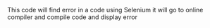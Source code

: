 This code will find error in a  code using Selenium it will go to online compiler and compile code and display error

